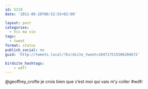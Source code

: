 ```yaml
---
id: 5219
date: '2011-08-20T00:52:55+02:00'

layout: post
categories:
  - Vis ma vie
tags:
  - tweet
format: status
publish_social: no
guid: 'http://tweets.local/?birdsite_tweet=104717515506204672'

birdsite_hashtags:
    - wdfr
---
```


@geoffrey\_crofte je crois bien que c’est moi qui vais m’y coller #wdfr